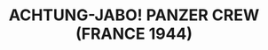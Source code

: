 ---
layout: product
title: "ACHTUNG-JABO! PANZER CREW (FRANCE 1944)"
price: "2200" 
desc: "Maketa"
img_path: "/assets/img/DRA6191.webp"
brand: "Dragon"
available: false
special_offer: false
new: false
soon: false
cat: "010000"
subcat: "010600"
subsubcat: "0N/A"
sifra: "DRA6191"
popular: false
---